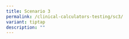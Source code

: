 ```yaml
---
title: Scenario 3
permalink: /clinical-calculators-testing/sc3/
variant: tiptap
description: ""
---
```

<p></p>